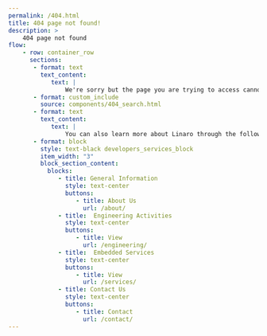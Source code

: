 ```yaml
---
permalink: /404.html
title: 404 page not found!
description: >
    404 page not found
flow:
    - row: container_row
      sections:
       - format: text
         text_content:
            text: |
                We're sorry but the page you are trying to access cannot be found. You may want to use the search feature to try and find it:
       - format: custom_include
         source: components/404_search.html
       - format: text
         text_content:
            text: |
                You can also learn more about Linaro through the following link:
       - format: block
         style: text-black developers_services_block
         item_width: "3"
         block_section_content:
           blocks:
              - title: General Information
                style: text-center
                buttons:
                   - title: About Us
                     url: /about/
              - title:  Engineering Activities
                style: text-center
                buttons:
                   - title: View
                     url: /engineering/
              - title:  Embedded Services
                style: text-center
                buttons:
                   - title: View
                     url: /services/
              - title: Contact Us
                style: text-center
                buttons:
                   - title: Contact
                     url: /contact/
---
```

